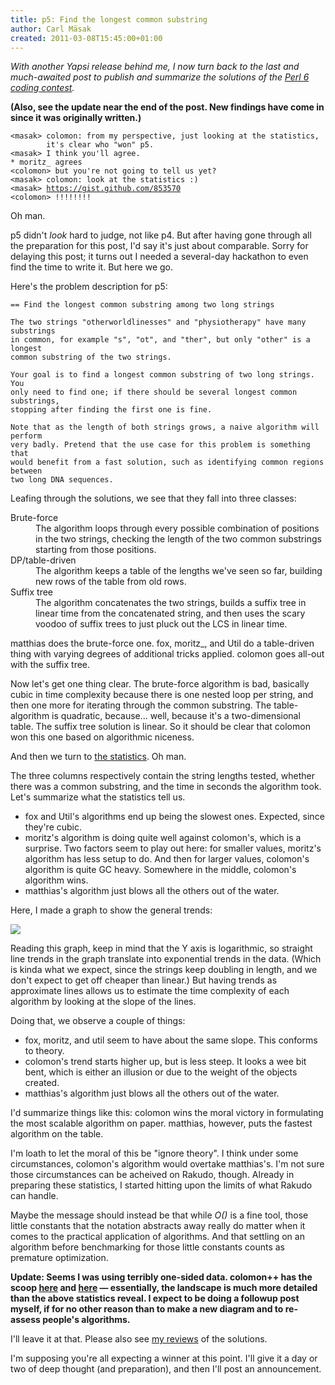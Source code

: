 ```yaml
---
title: p5: Find the longest common substring
author: Carl Mäsak
created: 2011-03-08T15:45:00+01:00
---
```

*With another Yapsi release behind me, I now turn back to the last and much-awaited post to publish and summarize the solutions of the [Perl 6 coding contest](http://strangelyconsistent.org/blog/masaks-perl-6-coding-contest).*

**(Also, see the update near the end of the post. New findings have come in
since it was originally written.)**

<pre class="quote"><code>&lt;masak&gt; colomon: from my perspective, just looking at the statistics,
        it's clear who "won" p5.
&lt;masak&gt; I think you'll agree.
* moritz_ agrees
&lt;colomon&gt; but you're not going to tell us yet?
&lt;masak&gt; colomon: look at the statistics :)
&lt;masak&gt; <a href='https://gist.github.com/853570'>https://gist.github.com/853570</a>
&lt;colomon&gt; !!!!!!!!</code>
</pre>

Oh man.

p5 didn't *look* hard to judge, not like p4. But after having gone through
all the preparation for this post, I'd say it's just about comparable. Sorry
for delaying this post; it turns out I needed a several-day hackathon to even
find the time to write it. But here we go.

Here's the problem description for p5:

    == Find the longest common substring among two long strings

    The two strings "otherworldlinesses" and "physiotherapy" have many substrings
    in common, for example "s", "ot", and "ther", but only "other" is a longest
    common substring of the two strings.

    Your goal is to find a longest common substring of two long strings. You
    only need to find one; if there should be several longest common substrings,
    stopping after finding the first one is fine.

    Note that as the length of both strings grows, a naive algorithm will perform
    very badly. Pretend that the use case for this problem is something that
    would benefit from a fast solution, such as identifying common regions between
    two long DNA sequences.

Leafing through the solutions, we see that they fall into three classes:

<dl>
  <dt>Brute-force</dt>
  <dd>The algorithm loops through every possible combination of positions in
      the two strings, checking the length of the two common substrings
      starting from those positions.</dd>

  <dt>DP/table-driven</dt>
  <dd>The algorithm keeps a table of the lengths we've seen so far, building
      new rows of the table from old rows.</dd>

  <dt>Suffix tree</dt>
  <dd>The algorithm concatenates the two strings, builds a suffix tree in
      linear time from the concatenated string, and then uses the scary
      voodoo of suffix trees to just pluck out the LCS in linear time.</dd>
</dl>

matthias does the brute-force one. fox, moritz_, and Util do a table-driven
thing with varying degrees of additional tricks applied. colomon goes all-out
with the suffix tree.

Now let's get one thing clear. The brute-force algorithm is bad, basically
cubic in time complexity because there is one nested loop per string, and then
one more for iterating through the common substring. The table-algorithm is
quadratic, because... well, because it's a two-dimensional table. The suffix
tree solution is linear. So it should be clear that colomon won this one
based on algorithmic niceness.

And then we turn to [the statistics](https://gist.github.com/853570). Oh man.

The three columns respectively contain the string lengths tested, whether there
was a common substring, and the time in seconds the algorithm took. Let's
summarize what the statistics tell us.

* fox and Util's algorithms end up being the slowest ones. Expected, since they're cubic.
* moritz's algorithm is doing quite well against colomon's, which is a surprise. Two factors seem to play out here: for smaller values, moritz's algorithm has less setup to do. And then for larger values, colomon's algorithm is quite GC heavy. Somewhere in the middle, colomon's algorithm wins.
* matthias's algorithm just blows all the others out of the water.

Here, I made a graph to show the general trends:

<img src="http://strangelyconsistent.org/blog/images/p5-runtimes.png">

Reading this graph, keep in mind that the Y axis is logarithmic, so straight
line trends in the graph translate into exponential trends in the data. (Which
is kinda what we expect, since the strings keep doubling in length, and we
don't expect to get off cheaper than linear.) But having trends as approximate
lines allows us to estimate the time complexity of each algorithm by looking at
the slope of the lines.

Doing that, we observe a couple of things:

* fox, moritz, and util seem to have about the same slope. This conforms
  to theory.
* colomon's trend starts higher up, but is less steep. It looks a wee bit
  bent, which is either an illusion or due to the weight of the objects
  created.
* matthias's algorithm just blows all the others out of the water.

I'd summarize things like this: colomon wins the moral victory in formulating
the most scalable algorithm on paper. matthias, however, puts the fastest
algorithm on the table.

I'm loath to let the moral of this be "ignore theory". I think under some
circumstances, colomon's algorithm would overtake matthias's. I'm not sure
those circumstances can be acheived on Rakudo, though. Already in preparing
these statistics, I started hitting upon the limits of what Rakudo can handle.

Maybe the message should instead be that while *O()* is a fine tool, those
little constants that the notation abstracts away really do matter when it
comes to the practical application of algorithms. And that settling on an
algorithm before benchmarking for those little constants counts as premature
optimization.

**Update: Seems I was using terribly one-sided data. colomon++ has the scoop
[here](http://justrakudoit.wordpress.com/2011/03/09/benchmarking-p5/) and
[here](http://justrakudoit.wordpress.com/2011/03/09/more-on-masaks-p5/) &mdash;
essentially, the landscape is much more detailed than the above statistics
reveal. I expect to be doing a followup post myself, if for no other reason
than to make a new diagram and to re-assess people's algorithms.**

I'll leave it at that. Please also see [my
reviews](http://strangelyconsistent.org/p6cc2010) of the solutions.

I'm supposing you're all expecting a winner at this point. I'll give it a
day or two of deep thought (and preparation), and then I'll post an
announcement.
